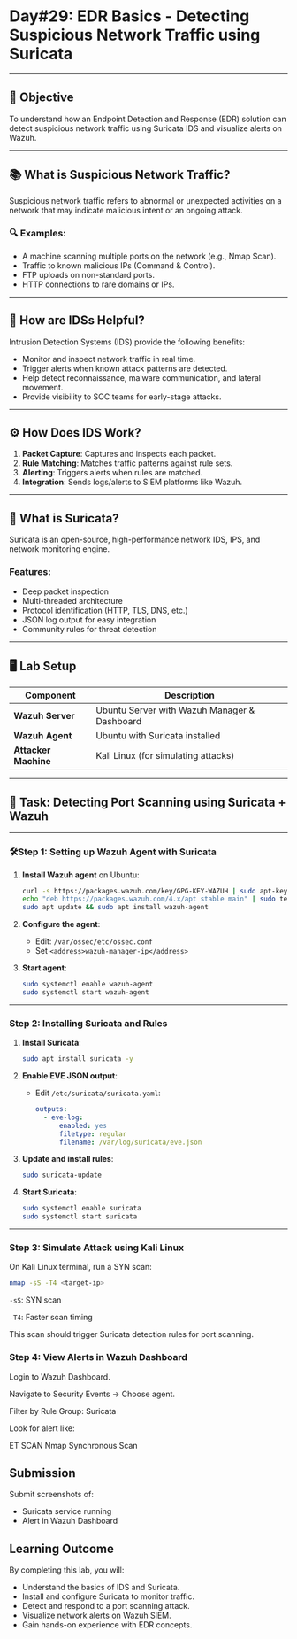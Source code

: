 # Day#29: EDR Basics - Detecting Suspicious Network Traffic using Suricata

---

## 🎯 Objective

To understand how an Endpoint Detection and Response (EDR) solution can detect suspicious network traffic using Suricata IDS and visualize alerts on Wazuh.

---

## 📚 What is Suspicious Network Traffic?

Suspicious network traffic refers to abnormal or unexpected activities on a network that may indicate malicious intent or an ongoing attack.

### 🔍 Examples:
- A machine scanning multiple ports on the network (e.g., Nmap Scan).
- Traffic to known malicious IPs (Command & Control).
- FTP uploads on non-standard ports.
- HTTP connections to rare domains or IPs.

---

## 🔐 How are IDSs Helpful?

Intrusion Detection Systems (IDS) provide the following benefits:

- Monitor and inspect network traffic in real time.
- Trigger alerts when known attack patterns are detected.
- Help detect reconnaissance, malware communication, and lateral movement.
- Provide visibility to SOC teams for early-stage attacks.

---

## ⚙️ How Does IDS Work?

1. **Packet Capture**: Captures and inspects each packet.
2. **Rule Matching**: Matches traffic patterns against rule sets.
3. **Alerting**: Triggers alerts when rules are matched.
4. **Integration**: Sends logs/alerts to SIEM platforms like Wazuh.

---

## 🐍 What is Suricata?

Suricata is an open-source, high-performance network IDS, IPS, and network monitoring engine.

### Features:
- Deep packet inspection
- Multi-threaded architecture
- Protocol identification (HTTP, TLS, DNS, etc.)
- JSON log output for easy integration
- Community rules for threat detection

---

## 🖥️ Lab Setup

| Component            | Description                                  |
|---------------------|----------------------------------------------|
| **Wazuh Server**     | Ubuntu Server with Wazuh Manager & Dashboard |
| **Wazuh Agent**      | Ubuntu with Suricata installed               |
| **Attacker Machine** | Kali Linux (for simulating attacks)          |

---

## 📌 Task: Detecting Port Scanning using Suricata + Wazuh

---

### 🛠Step 1: Setting up Wazuh Agent with Suricata

1. **Install Wazuh agent** on Ubuntu:
    ```bash
    curl -s https://packages.wazuh.com/key/GPG-KEY-WAZUH | sudo apt-key add -
    echo "deb https://packages.wazuh.com/4.x/apt stable main" | sudo tee /etc/apt/sources.list.d/wazuh.list
    sudo apt update && sudo apt install wazuh-agent
    ```

2. **Configure the agent**:
   - Edit: `/var/ossec/etc/ossec.conf`
   - Set `<address>wazuh-manager-ip</address>`

3. **Start agent**:
    ```bash
    sudo systemctl enable wazuh-agent
    sudo systemctl start wazuh-agent
    ```

---

### Step 2: Installing Suricata and Rules

1. **Install Suricata**:
    ```bash
    sudo apt install suricata -y
    ```

2. **Enable EVE JSON output**:
   - Edit `/etc/suricata/suricata.yaml`:
     ```yaml
     outputs:
       - eve-log:
           enabled: yes
           filetype: regular
           filename: /var/log/suricata/eve.json
     ```

3. **Update and install rules**:
    ```bash
    sudo suricata-update
    ```

4. **Start Suricata**:
    ```bash
    sudo systemctl enable suricata
    sudo systemctl start suricata
    ```

---

### Step 3: Simulate Attack using Kali Linux

On Kali Linux terminal, run a SYN scan:
```bash
nmap -sS -T4 <target-ip>
```
`-sS`: SYN scan

`-T4`: Faster scan timing

This scan should trigger Suricata detection rules for port scanning.

### Step 4: View Alerts in Wazuh Dashboard
Login to Wazuh Dashboard.

Navigate to Security Events → Choose agent.

Filter by Rule Group: Suricata

Look for alert like:

ET SCAN Nmap Synchronous Scan

## Submission
Submit screenshots of:
- Suricata service running
- Alert in Wazuh Dashboard


## Learning Outcome
By completing this lab, you will:
- Understand the basics of IDS and Suricata.
- Install and configure Suricata to monitor traffic.
- Detect and respond to a port scanning attack.
- Visualize network alerts on Wazuh SIEM.
- Gain hands-on experience with EDR concepts.

